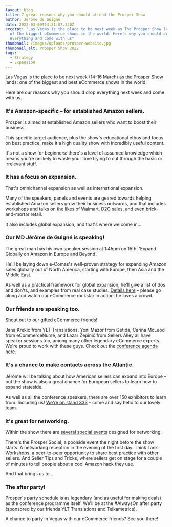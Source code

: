 ```yaml
---
layout: blog
title: 7 great reasons why you should attend the Prosper Show
author: Jérôme de Guigné
date: 2022-03-09T14:31:07.320Z
excerpt: "Las Vegas is the place to be next week as The Prosper Show lands: one
  of the biggest eCommerce shows in the world. Here's why you should drop
  everything and come with us"
thumbnail: /images/uploads/prosper-website.jpg
thumbnail_alt: Prosper Show 2022
tags:
  - Strategy
  - Expansion
---
```

<!--StartFragment-->

Las Vegas is the place to be next week (14-16 March) as [the Prosper Show](https://prospershow.com/) lands: one of the biggest and best eCommerce shows in the world.

Here are our reasons why you should drop everything next week and come with us.



### It's Amazon-specific – for established Amazon sellers.

Prosper is aimed at established Amazon sellers who want to boost their business.

This specific target audience, plus the show's educational ethos and focus on best practice, make it a high quality show with incredibly useful content.

It's not a show for beginners: there's a level of assumed knowledge which means you're unlikely to waste your time trying to cut through the basic or irrelevant stuff.



### It has a focus on expansion.

That's omnichannel expansion as well as international expansion.

Many of the speakers, panels and events are geared towards helping established Amazon sellers grow their business outwards, and that includes workshops and talks on the likes of Walmart, D2C sales, and even brick-and-mortar retail.

It also includes global expansion, and that's where we come in...



### Our MD Jérôme de Guigné is speaking!

The great man has his own speaker session at 1:45pm on 15th: 'Expand Globally on Amazon in Europe and Beyond'.

He'll be laying down e-Comas's well-proven strategy for expanding Amazon sales globally out of North America, starting with Europe, then Asia and the Middle East.

As well as a practical framework for global expansion, he'll give a list of dos and don'ts, and examples from real case studies. [Details here](https://prospershow.com/conference/agenda/#expand-globally-on-amazon-in-europe-and-beyond) – please go along and watch our eCommerce rockstar in action, he loves a crowd.



### Our friends are speaking too.

Shout out to our gifted eCommerce friends!

Jana Krekic from YLT Translations, Yoni Mazor from Getida, Carina McLeod from eCommerceNurse, and Lazar Žepinić from Sellers Alley all have speaker sessions too, among many other legendary eCommerce experts. We're proud to work with these guys. Check out the [conference agenda here](https://prospershow.com/conference/agenda/).



### It's a chance to make contacts across the Atlantic.

Jérôme will be talking about how American sellers can expand into Europe – but the show is also a great chance for European sellers to learn how to expand stateside.

As well as all the conference speakers, there are over 150 exhibitors to learn from. Including us! [We're on stand 333](https://prosper.a2zinc.net/Prosper2022/Public/eBooth.aspx?IndexInList=33&FromPage=Exhibitors.aspx&ParentBoothID=&ListByBooth=true&BoothID=1364876) – come and say hello to our lovely team.



### It's great for networking.

Within the show there are [several special events](https://prospershow.com/events-activations/) designed for networking.

There's the Prosper Social, a poolside event the night before the show starts. A networking reception in the evening of the first day. Think Tank Workshops, a peer-to-peer opportunity to share best practice with other sellers. And Seller Tips and Tricks, where sellers get on stage for a couple of minutes to tell people about a cool Amazon hack they use.

And that brings us to...



### The after party!

Prosper's party schedule is as legendary (and as useful for making deals) as the conference programme itself. We'll be at the #AlwaysOn after party (sponsored by our friends YLT Translations and Teikametrics).

A chance to party in Vegas with our eCommerce friends? See you there!



<!--EndFragment-->